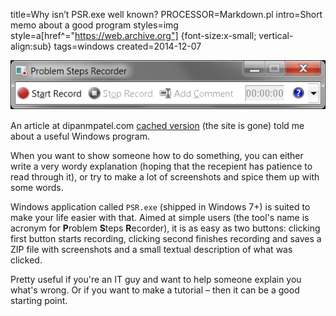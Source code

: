 title=Why isn’t PSR.exe well known?
PROCESSOR=Markdown.pl
intro=Short memo about a good program
styles=img
style=a[href^="https://web.archive.org"] {font-size:x-small; vertical-align:sub}
tags=windows
created=2014-12-07


![Screenshot of the program](why-isnt-psrexe-well-known.png)

An article at dipanmpatel.com [cached version](https://web.archive.org/web/20150210111848/http://dipanmpatel.com/2012/11/18/why-isnt-psr-exe-well-known/) (the site is gone) told me about a useful Windows program.

[dipanmpatel.com]: http://dipanmpatel.com/2012/11/18/why-isnt-psr-exe-well-known/

When you want to show someone how to do something, you can either write a very wordy explanation (hoping that the recepient has patience to read through it), or try to make a lot of screenshots and spice them up with some words.

Windows application called `PSR.exe` (shipped in Windows 7+) is suited to make your life easier with that.
Aimed at simple users (the tool's name is acronym for **P**roblem **S**teps **R**ecorder), it is as easy as two buttons:
clicking first button starts recording,
clicking second finishes recording and saves a ZIP file with screenshots and a small textual description of what was clicked.

Pretty useful if you're an IT guy and want to help someone explain you what's wrong. Or if you want to make a tutorial – then it can be a good starting point.
